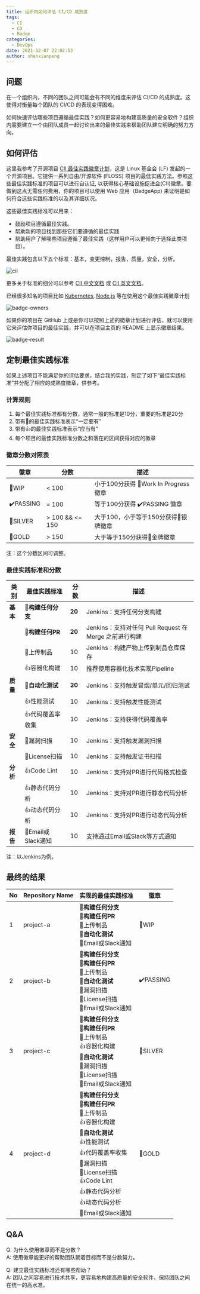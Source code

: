 ```yaml
---
title: 组织内如何评估 CI/CD 成熟度
tags:
  - CI
  - CD
  - Badge
categories:
  - DevOps
date: 2021-12-07 22:02:53
author: shenxianpeng
---
```


## 问题

在一个组织内，不同的团队之间可能会有不同的维度来评估 CI/CD 的成熟度。这使得对衡量每个团队的 CI/CD 的表现变得困难。

如何快速评估哪些项目遵循最佳实践？如何更容易地构建高质量的安全软件？组织内需要建立一个由团队成员一起讨论出来的最佳实践来帮助团队建立明确的努力方向。

<!-- more -->
## 如何评估

这里我参考了开源项目 [CII 最佳实践徽章计划](https://github.com/coreinfrastructure/best-practices-badge)，这是 Linux 基金会 (LF) 发起的一个开源项目。它提供一系列自由/开源软件 (FLOSS) 项目的最佳实践方法。参照这些最佳实践标准的项目可以进行自认证, 以获得核心基础设施促进会(CII)徽章。要做到这点无需任何费用，你的项目可以使用 Web 应用（BadgeApp) 来证明是如何符合这些实践标准的以及其详细状况。

这些最佳实践标准可以用来：

* 鼓励项目遵循最佳实践。
* 帮助新的项目找到那些它们要遵循的最佳实践
* 帮助用户了解哪些项目遵循了最佳实践（这样用户可以更倾向于选择此类项目）。

最佳实践包含以下五个标准：基本，变更控制，报告，质量，安全，分析。

![cii](cicd-assessment/cii.png)

更多关于标准的细分可以参考 [CII 中文文档](https://hardenedlinux.github.io/2016/08/04/best-practices-criteria-for-floss-part1.html) 或 [CII 英文文档](https://github.com/coreinfrastructure/best-practices-badge/blob/main/doc/criteria.md)。

已经很多知名的项目比如 [Kubernetes](https://bestpractices.coreinfrastructure.org/en/projects/569), [Node.js](https://bestpractices.coreinfrastructure.org/en/projects/29) 等在使用这个最佳实践徽章计划

![badge-owners](cicd-assessment/badge-owners.png)

如果你的项目在 GitHub 上或是你可以按照上述的徽章计划进行评估，就可以使用它来评估你项目的最佳实践，并可以在项目主页的 README 上显示徽章结果。

![badge-result](cicd-assessment/badge-result.png)

## 定制最佳实践标准

如果上述项目不能满足你的评估要求，结合我的实践，制定了如下“最佳实践标准”并分配了相应的成熟度徽章，供参考。

### 计算规则

1. 每个最佳实践标准都有分数，通常一般的标准是10分，重要的标准是20分
2. 带有🔰的最佳实践标准表示“一定要有”
3. 带有👍的最佳实践标准表示“应当有”
4. 每个项目的最佳实践标准分数之和落在的区间获得对应的徽章

### 徽章分数对照表

|徽章  | 分数 | 描述
|----  | --  | -- |
| 🚩WIP | < 100 | 小于100分获得 🚩Work In Progress 徽章 |
| ✔️PASSING | = 100 | 等于100分获得 ✔️PASSING 徽章 |
| 🥈SILVER | > 100 && <= 150 | 大于100，小于等于150分获得🥈银牌徽章 |
| 🥇GOLD | > 150 | 大于等于150分获得🥇金牌徽章 |

注：这个分数区间可调整。

### 最佳实践标准和分数

|类别      | 最佳实践标准        | 分数 | 描述 |
|----      | ----------------- | -----| ----------- |
|**基本**  | 🔰**构建任何分支** | **20** | Jenkins：支持任何分支构建 |
|          | 🔰**构建任何PR**  | **20** | Jenkins：支持对任何 Pull Request 在 Merge 之前进行构建 |
|          | 🔰上传制品        | 10 | Jenkins：构建产物上传到制品仓库保存 |
|          | 👍容器化构建      | 10  | 推荐使用容器化技术实现Pipeline |
| **质量** | 🔰**自动化测试**   | **20** | Jenkins：支持触发冒烟/单元/回归测试 |
|          | 👍性能测试        | 10 | Jenkins：支持触发性能测试 |
|          | 👍代码覆盖率收集  | 10 | Jenkins：支持获得代码覆盖率 |
| **安全** | 🔰漏洞扫描        | 10  |  Jenkins：支持触发漏洞扫描 |
|          | 🔰License扫描    | 10  | Jenkins：支持触发证书扫描 |
| **分析**  | 👍Code Lint     | 10  | Jenkins：支持对PR进行代码格式检查 |
|          | 👍静态代码分析    | 10  | Jenkins：支持对PR进行静态代码分析 |
|          | 👍动态代码分析    | 10  | Jenkins：支持对PR进行动态代码分析 |
| **报告** | 🔰Email或Slack通知 | 10 | 支持通过Email或Slack等方式通知 |

注：以Jenkins为例。

## 最终的结果

|No | Repository Name | 实现的最佳实践标准 |徽章 |
|---| --------------- | --------- | ---- |
| 1 | project-a       | 🔰**构建任何分支**</br>🔰**构建任何PR**</br>🔰上传制品</br>🔰**自动化测试**</br>🔰Email或Slack通知 | 🚩WIP |
| 2 | project-b       | 🔰**构建任何分支**</br>🔰**构建任何PR**</br>🔰上传制品</br>🔰**自动化测试**</br>🔰漏洞扫描</br>🔰License扫描</br>🔰Email或Slack通知 | ✔️PASSING |
| 3 | project-c       | 🔰**构建任何分支**</br>🔰**构建任何PR**</br>🔰上传制品</br>👍容器化构建</br>🔰**自动化测试**</br>🔰漏洞扫描</br>🔰License扫描</br>🔰Email或Slack通知 | 🥈SILVER |
| 4 | project-d       | 🔰**构建任何分支**</br>🔰**构建任何PR**</br>🔰上传制品</br>👍容器化构建</br>🔰**自动化测试**</br>👍性能测试</br>👍代码覆盖率收集</br>🔰漏洞扫描</br>🔰License扫描</br>👍Code Lint</br>👍静态代码分析</br>👍动态代码分析</br>🔰Email或Slack通知 | 🥇GOLD |

## Q&A

Q: 为什么使用徽章而不是分数？\
A: 使用徽章能更好的帮助团队朝着目标而不是分数努力。

Q: 建立最佳实践标准还有哪些帮助？\
A: 团队之间容易进行技术共享，更容易地构建高质量的安全软件，保持团队之间在统一的高水准。
